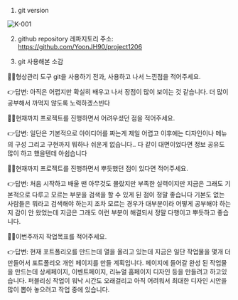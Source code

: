 1. git version

![K-001](https://user-images.githubusercontent.com/91932328/144797817-7f9d33e0-9ab5-4ab4-8d3e-3f7e4703f87f.png)


2. github repository
레파지토리 주소: https://github.com/YoonJH90/project1206

3. git 사용해본 소감

🙋‍♀️형상관리 도구 git을 사용하기 전과, 사용하고 나서 느낀점을 적어주세요.

👉답변: 아직은 어렵지만 확실히 배우고 나서 장점이 많이 보이는 것 같습니다.
        더 많이 공부해서 까먹지 않도록 노력하겠스빈다

🙋‍♀️현재까지 프로젝트를 진행하면서 어려우셨던 점을 적어주세요.

👉답변: 일단은 기본적으로 아이디어를 짜는게 제일 어렵고 이후에는
        디자인이나 메뉴의 구성 그리고 구현까지 뭐하나 쉬운게 없습니다..
        다 같이 대면이었다면 정보 공유도 많이 하고 했을텐데 아쉽습니다

🙋‍♀️현재까지 프로젝트를 진행하면서 뿌듯했던 점이 있다면 적어주세요.

👉답변: 처음 시작하고 배울 땐 아무것도 몰랐지만 부족한 실력이지만 지금은 그래도
        기본적으로 다루고 모르는 부분을 검색을 할 수 있게 된 점이 정말 좋습니다
        기본도 없는 사람들은 뭐라고 검색해야 하는지 조차 모르는 경우가 대부분이라
        어떻게 공부해야 하는지 감이 안 왔었는데 지금은 그래도 이런 부분이 해결되서
        정말 다행이고 뿌듯하고 좋습니다.


🙋‍♀️이번주까지 작업목표를 적어주세요.

👉답변: 현재 포트폴리오를 만드는데 열을 올리고 있는데 지금은 일단 작업물을 몇개 더 만들어서
        포트폴리오 개인 페이지를 만들 계획입니다. 페이지에 들어갈 완성 된 작업물을 만드는데
        상세페이지, 이벤트페이지, 리뉴얼 홈페이지 디자인 등을 만들려고 하고있습니다. 
        퍼블리싱 작업이 워낙 시간도 오래걸리고 아직 어려워서 최대한 디자인 시안을 많이 뽑아
        놓으려고 작업 중에 있습니다. 